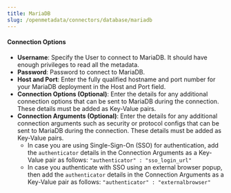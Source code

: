 ```yaml
---
title: MariaDB
slug: /openmetadata/connectors/database/mariadb
---
```


<ConnectorIntro connector="MariaDB" hasProfiler="true" hasDBT="true" />

<Requirements />

<MetadataIngestionService connector="MariaDB"/>

<h4>Connection Options</h4>

- **Username**: Specify the User to connect to MariaDB. It should have enough privileges to read all the metadata.
- **Password**: Password to connect to MariaDB.
- **Host and Port**: Enter the fully qualified hostname and port number for your MariaDB deployment in the Host and Port field.
- **Connection Options (Optional)**: Enter the details for any additional connection options that can be sent to MariaDB during the connection. These details must be added as Key-Value pairs.
- **Connection Arguments (Optional)**: Enter the details for any additional connection arguments such as security or protocol configs that can be sent to MariaDB during the connection. These details must be added as Key-Value pairs. 
  - In case you are using Single-Sign-On (SSO) for authentication, add the `authenticator` details in the Connection Arguments as a Key-Value pair as follows: `"authenticator" : "sso_login_url"`
  - In case you authenticate with SSO using an external browser popup, then add the `authenticator` details in the Connection Arguments as a Key-Value pair as follows: `"authenticator" : "externalbrowser"`

<IngestionScheduleAndDeploy />

<ConnectorOutro connector="MariaDB" hasProfiler="true" hasDBT="true" />
